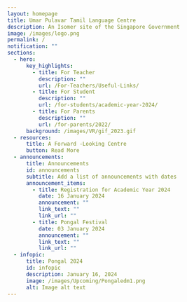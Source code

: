 ```yaml
---
layout: homepage
title: Umar Pulavar Tamil Language Centre
description: An Isomer site of the Singapore Government
image: /images/logo.png
permalink: /
notification: ""
sections:
  - hero:
      key_highlights:
        - title: For Teacher
          description: ""
          url: /For-Teachers/Useful-Links/
        - title: For Student
          description: ""
          url: /for-students/academic-year-2024/
        - title: For Parents
          description: ""
          url: /for-parents/2022/
      background: /images/VR/gif_2023.gif
  - resources:
      title: A Forward -Looking Centre
      button: Read More
  - announcements:
      title: Announcements
      id: announcements
      subtitle: Add a list of announcements with dates
      announcement_items:
        - title: Registration for Academic Year 2024
          date: 16 January 2024
          announcement: ""
          link_text: ""
          link_url: ""
        - title: Pongal Festival
          date: 03 January 2024
          announcement: ""
          link_text: ""
          link_url: ""
  - infopic:
      title: Pongal 2024
      id: infopic
      description: January 16, 2024
      image: /images/Upcoming/Pongaledm1.png
      alt: Image alt text
---
```

